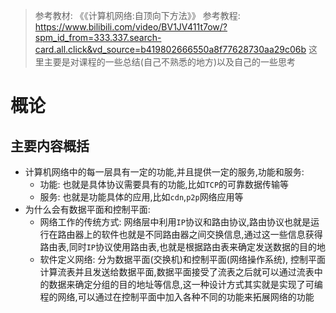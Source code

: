 > 参考教材:  《《计算机网络:自顶向下方法》》
> 参考教程:    https://www.bilibili.com/video/BV1JV411t7ow/?spm_id_from=333.337.search-card.all.click&vd_source=b419802666550a8f77628730aa29c06b
> 这里主要是对课程的一些总结(自己不熟悉的地方)以及自己的一些思考
# 概论
## 主要内容概括
- 计算机网络中的每一层具有一定的功能,并且提供一定的服务,功能和服务:
	- 功能: 也就是具体协议需要具有的功能,比如`TCP`的可靠数据传输等
	- 服务: 也就是功能具体的应用,比如`cdn`,`p2p`网络应用等
- 为什么会有数据平面和控制平面:
	- 网络工作的传统方式: 网络层中利用`IP`协议和路由协议,路由协议也就是运行在路由器上的软件也就是不同路由器之间交换信息,通过这一些信息获得路由表,同时`IP`协议使用路由表,也就是根据路由表来确定发送数据的目的地
	- 软件定义网络:  分为数据平面(交换机)和控制平面(网络操作系统), 控制平面计算流表并且发送给数据平面,数据平面接受了流表之后就可以通过流表中的数据来确定分组的目的地址等信息,这一种设计方式其实就是实现了可编程的网络,可以通过在控制平面中加入各种不同的功能来拓展网络的功能


